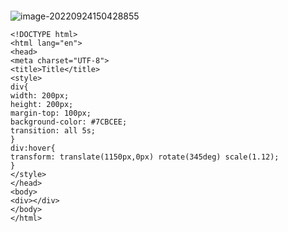 ```

```

![image-20220924150428855](https://manv-typora.oss-cn-hangzhou.aliyuncs.com/typora-imgimage-20220924150428855.png)

```
<!DOCTYPE html>
<html lang="en">
<head>
<meta charset="UTF-8">
<title>Title</title>
<style>
div{
width: 200px;
height: 200px;
margin-top: 100px;
background-color: #7CBCEE;
transition: all 5s;
}
div:hover{
transform: translate(1150px,0px) rotate(345deg) scale(1.12);
}
</style>
</head>
<body>
<div></div>
</body>
</html>
```

